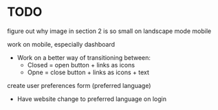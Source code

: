 # TODO

figure out why image in section 2 is so small on landscape mode mobile

work on mobile, especially dashboard
  - Work on a better way of transitioning between:
    - Closed = open button + links as icons
    - Opne = close button + links as icons + text

create user preferences form (preferred language)
  - Have website change to preferred language on login